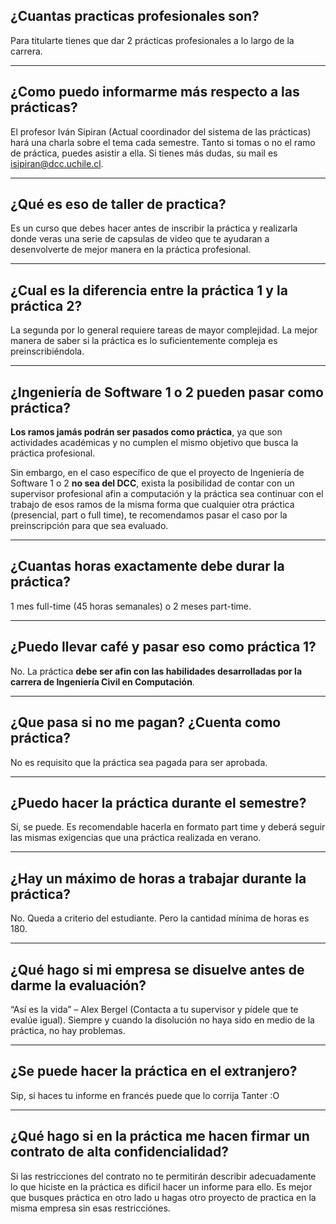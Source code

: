 ## ¿Cuantas practicas profesionales son?

Para titularte tienes que dar 2 prácticas profesionales a lo largo de la carrera.

---

## ¿Como puedo informarme más respecto a las prácticas?

El profesor Iván Sipiran (Actual coordinador del sistema de las prácticas) hará una charla sobre el tema cada semestre. Tanto si tomas o no el ramo de práctica, puedes asistir a ella. Si tienes más dudas, su mail es isipiran@dcc.uchile.cl.

---

## ¿Qué es eso de taller de practica?

Es un curso que debes hacer antes de inscribir la práctica y realizarla donde veras una serie de capsulas de video que te ayudaran a desenvolverte de mejor manera en la práctica profesional.

---

## ¿Cual es la diferencia entre la práctica 1 y la práctica 2?

La segunda por lo general requiere tareas de mayor complejidad. La mejor manera de saber si la práctica es lo suficientemente compleja es preinscribiéndola.

---

## ¿Ingeniería de Software 1 o 2 pueden pasar como práctica?

**Los ramos jamás podrán ser pasados como práctica**, ya que son actividades académicas y no cumplen el mismo objetivo que busca la práctica profesional.

Sin embargo, en el caso específico de que el proyecto de Ingeniería de Software 1 o 2 **no sea del DCC**, exista la posibilidad de contar con un supervisor profesional afin a computación y la práctica sea continuar con el trabajo de esos ramos de la misma forma que cualquier otra práctica (presencial, part o full time), te recomendamos pasar el caso por la preinscripción para que sea evaluado.

---

## ¿Cuantas horas exactamente debe durar la práctica?

1 mes full-time (45 horas semanales) o 2 meses part-time.

---

## ¿Puedo llevar café y pasar eso como práctica 1?

No. La práctica **debe ser afin con las habilidades desarrolladas por la carrera de Ingeniería Civil en Computación**.

---

## ¿Que pasa si no me pagan? ¿Cuenta como práctica?

No es requisito que la práctica sea pagada para ser aprobada.

---

## ¿Puedo hacer la práctica durante el semestre?

Sí, se puede. Es recomendable hacerla en formato part time y deberá seguir las mismas exigencias que una práctica realizada en verano.

---

## ¿Hay un máximo de horas a trabajar durante la práctica?

No. Queda a criterio del estudiante. Pero la cantidad mínima de horas es 180.

---

## ¿Qué hago si mi empresa se disuelve antes de darme la evaluación?

“Así es la vida” – Alex Bergel (Contacta a tu supervisor y pídele que te evalúe igual). Siempre y cuando la disolución no haya sido en medio de la práctica, no hay problemas.

---

## ¿Se puede hacer la práctica en el extranjero?

Sip, si haces tu informe en francés puede que lo corrija Tanter :O

---

## ¿Qué hago si en la práctica me hacen firmar un contrato de alta confidencialidad?

Si las restricciones del contrato no te permitirán describir adecuadamente lo que hiciste en la práctica es dificil hacer un informe para ello. Es mejor que busques práctica 
en otro lado u hagas otro proyecto de practica en la misma empresa sin esas restricciónes.
